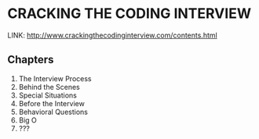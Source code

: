 # CRACKING THE CODING INTERVIEW

LINK: http://www.crackingthecodinginterview.com/contents.html

## Chapters

1. The Interview Process
2. Behind the Scenes
3. Special Situations
4. Before the Interview
5. Behavioral Questions
6. Big O
7. ???
